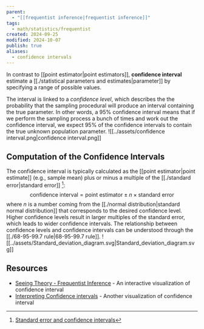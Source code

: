 ```yaml
---
parent:
  - "[[frequentist inference|frequentist inference]]"
tags:
  - math/statistics/frequentist
created: 2024-09-25
modified: 2024-10-07
publish: true
aliases:
  - confidence intervals
---
```

In contrast to [[point estimator|point estimators]], **confidence interval** estimate a [[./statistical parameters and estimates|parameter]] by specifying a range of possible values.

The interval is linked to a _confidence level_, which describes the the probability that the sampling procedural will produce an interval containing the true parameter. In other words, a 95% confidence interval means that if we perform the sampling process a bunch of times and work out the confidence interval, we expect 95% of the confidence intervals to contain the true unknown population parameter.
![[../assets/confidence interval.png|confidence interval.png]]

## Computation of the Confidence Intervals
The confidence interval is typically calculated as the [[point estimator|point estimate]] (e.g., sample mean) plus or minus a multiple of the [[./standard error|standard error]] [^1]:
$$
\text{confidence interval} = \text{point estimator} \pm n \times \text{standard error}
$$
where $n$ is a number coming from the [[./normal distribution|standard normal distribution]] that corresponds to the desired confidence level. Higher confidence levels result in larger multiples of the standard error, which leads to wider confidence intervals. The relationship between confidence levels and confidence intervals can be understood through the [[./68-95-99.7 rule|68-95-99.7 rule]].
![[../assets/Standard_deviation_diagram.svg|Standard_deviation_diagram.svg]]
## Resources
- [Seeing Theory - Frequentist Inference](https://seeing-theory.brown.edu/frequentist-inference/index.html#section2) - An interactive visualization of confidence interval
- [Interpreting Confidence intervals](https://rpsychologist.com/d3/ci/) - Another visualization of confidence interval

[^1]: [Standard error and confidence intervals](https://www.healthknowledge.org.uk/e-learning/statistical-methods/practitioners/standard-error-confidence-intervals)